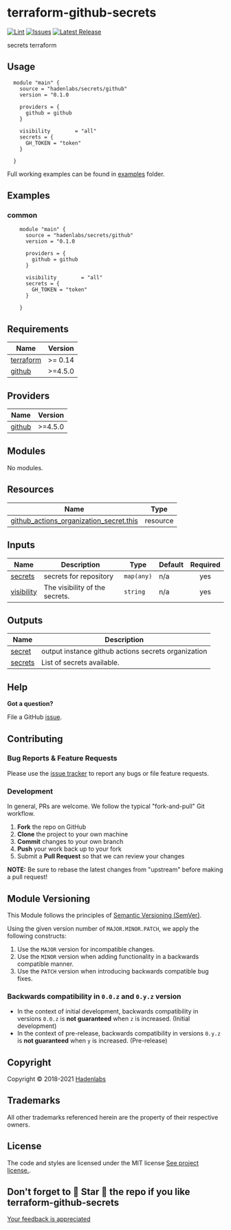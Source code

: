 <!--


  ** DO NOT EDIT THIS FILE
  **
  ** 1) Make all changes to `README.yaml`
  ** 2) Run`make readme` to rebuild this file.
  **
  ** (We maintain HUNDREDS of open source projects. This is how we maintain our sanity.)
  **


  -->

# terraform-github-secrets

[![Lint](https://github.com/hadenlabs/terraform-github-secrets/actions/workflows/lint.yml/badge.svg?branch=develop)](https://github.com/hadenlabs/terraform-github-secrets/actions) [![Issues](https://img.shields.io/github/issues/hadenlabs/terraform-github-secrets.svg)](https://github.com/hadenlabs/terraform-github-secrets/issues) [![Latest Release](https://img.shields.io/github/release/hadenlabs/terraform-github-secrets.svg)](https://github.com/hadenlabs/terraform-github-secrets/releases)

secrets terraform

## Usage

```hcl
  module "main" {
    source = "hadenlabs/secrets/github"
    version = "0.1.0

    providers = {
      github = github
    }

    visibility        = "all"
    secrets = {
      GH_TOKEN = "token"
    }

  }

```

Full working examples can be found in [examples](./examples) folder.

## Examples

### common

```hcl
    module "main" {
      source = "hadenlabs/secrets/github"
      version = "0.1.0

      providers = {
        github = github
      }

      visibility        = "all"
      secrets = {
        GH_TOKEN = "token"
      }

    }

```

 <!-- BEGIN_TF_DOCS -->

## Requirements

| Name                                                                     | Version |
| ------------------------------------------------------------------------ | ------- |
| <a name="requirement_terraform"></a> [terraform](#requirement_terraform) | >= 0.14 |
| <a name="requirement_github"></a> [github](#requirement_github)          | >=4.5.0 |

## Providers

| Name                                                      | Version |
| --------------------------------------------------------- | ------- |
| <a name="provider_github"></a> [github](#provider_github) | >=4.5.0 |

## Modules

No modules.

## Resources

| Name | Type |
| --- | --- |
| [github_actions_organization_secret.this](https://registry.terraform.io/providers/integrations/github/latest/docs/resources/actions_organization_secret) | resource |

## Inputs

| Name | Description | Type | Default | Required |
| --- | --- | --- | --- | :-: |
| <a name="input_secrets"></a> [secrets](#input_secrets) | secrets for repository | `map(any)` | n/a | yes |
| <a name="input_visibility"></a> [visibility](#input_visibility) | The visibility of the secrets. | `string` | n/a | yes |

## Outputs

| Name                                                     | Description                                         |
| -------------------------------------------------------- | --------------------------------------------------- |
| <a name="output_secret"></a> [secret](#output_secret)    | output instance github actions secrets organization |
| <a name="output_secrets"></a> [secrets](#output_secrets) | List of secrets available.                          |

<!-- END_TF_DOCS -->

## Help

**Got a question?**

File a GitHub [issue](https://github.com/hadenlabs/terraform-github-secrets/issues).

## Contributing

### Bug Reports & Feature Requests

Please use the [issue tracker](https://github.com/hadenlabs/terraform-github-secrets/issues) to report any bugs or file feature requests.

### Development

In general, PRs are welcome. We follow the typical "fork-and-pull" Git workflow.

1.  **Fork** the repo on GitHub
2.  **Clone** the project to your own machine
3.  **Commit** changes to your own branch
4.  **Push** your work back up to your fork
5.  Submit a **Pull Request** so that we can review your changes

**NOTE:** Be sure to rebase the latest changes from "upstream" before making a pull request!

## Module Versioning

This Module follows the principles of [Semantic Versioning (SemVer)](https://semver.org/).

Using the given version number of `MAJOR.MINOR.PATCH`, we apply the following constructs:

1. Use the `MAJOR` version for incompatible changes.
1. Use the `MINOR` version when adding functionality in a backwards compatible manner.
1. Use the `PATCH` version when introducing backwards compatible bug fixes.

### Backwards compatibility in `0.0.z` and `0.y.z` version

- In the context of initial development, backwards compatibility in versions `0.0.z` is **not guaranteed** when `z` is increased. (Initial development)
- In the context of pre-release, backwards compatibility in versions `0.y.z` is **not guaranteed** when `y` is increased. (Pre-release)

## Copyright

Copyright © 2018-2021 [Hadenlabs](https://hadenlabs.com)

## Trademarks

All other trademarks referenced herein are the property of their respective owners.

## License

The code and styles are licensed under the MIT license [See project license.](LICENSE).

## Don't forget to 🌟 Star 🌟 the repo if you like terraform-github-secrets

[Your feedback is appreciated](https://github.com/hadenlabs/terraform-github-secrets/issues)
